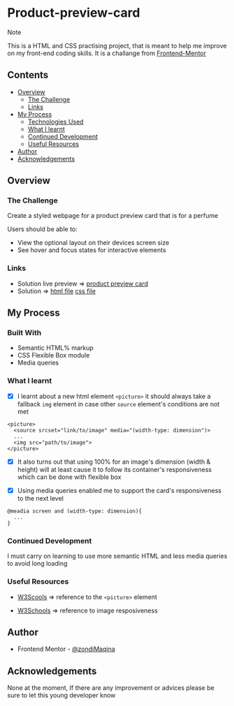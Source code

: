 # Product-preview-card

> [!NOTE]
> This is a HTML and CSS practising project, that is meant to help me improve on my front-end coding skills. It is a challange from [Frontend-Mentor](https://www.frontendmentor.io/challenges/product-preview-card-component-GO7UmttRfa)

## Contents

- [Overview](#overview)
  - [The Challenge](#the-challenge)
  - [Links](#links)
- [My Process](#my-process)
  - [Technologies Used](#built-with)
  - [What I learnt](#what-i-learnt)
  - [Continued Development](#continued-development)
  - [Useful Resources](#useful-resources)
- [Author](#author)
- [Acknowledgements](#acknowledgements)

## Overview

### The Challenge

Create a styled webpage for a product preview card that is for a perfume

Users should be able to:

- View the optional layout on their devices screen size
- See hover and focus states for interactive elements

### Links

- Solution live preview => [product preview card]()
- Solution => [html file](index.html) [css file](https://github.com/zondiMaqina/product-preview-card/blob/main/styling_sheets/styles.css)

## My Process

### Built With

- Semantic HTML% markup
- CSS Flexible Box module
- Media queries

### What I learnt

- [x]  I learnt about a new html element `<picture>` it should always take a fallback `img` element in case other `source` element's conditions are not met

```
<picture>
  <source srcset="link/to/image" media="(width-type: dimension")>
  ...
  <img src="path/to/image">
</picture>
```

- [x] It also turns out that using 100% for an image's dimension (width & height)  will at least cause it to follow its container's responsiveness which can be done with flexible box

- [x] Using media queries enabled me to support the card's responsiveness to the next level

```
@meadia screen and (width-type: dimension){
  ...
}
```

### Continued Development
I must carry on learning to use more semantic HTML and less media queries to avoid long loading

### Useful Resources

- [W3Scools](https://www.w3schools.com/html/html_images_picture.asp) => reference to the `<picture>` element

- [W3Schools](https://www.w3schoolscsom/css/css_rwd_images) => reference to image resposiveness
## Author

- Frontend Mentor - [@zondiMaqina](https://www.frontendmentor.io/profile/zondiMaqina)

## Acknowledgements

None at the moment, If there are any improvement or advices please be sure to let this young developer know
